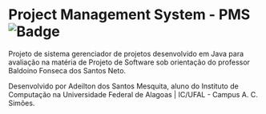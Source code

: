 # Project Management System - PMS <div align="left">![Badge](https://img.shields.io/static/v1?label=STATUS&message=NÃO%20FINALIZADO&color=GREEN&style=for-the-badge)

Projeto de sistema gerenciador de projetos desenvolvido em Java para avaliação na matéria de Projeto de Software sob orientação do professor Baldoino Fonseca dos Santos Neto.

Desenvolvido por Adeilton dos Santos Mesquita, aluno do Instituto de Computação na Universidade Federal de Alagoas | IC/UFAL - Campus A. C. Simões.
